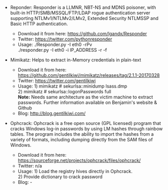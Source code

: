 - Reponder: Responder is a LLMNR, NBT-NS and MDNS poisoner, with built-in HTTP/SMB/MSSQL/FTP/LDAP rogue authentication server supporting NTLMv1/NTLMv2/LMv2, Extended Security NTLMSSP and Basic HTTP authentication.
  - Download it from here: https://github.com/lgandx/Responder
  - Twitter: https://twitter.com/pythonresponder
  - Usage: ./Responder.py -I eth0 -rPv <br>
           ./responder.py -I eth0 -i IP_ADDRESS -r -f
  
- Mimikatz: Helps to extract in-Memory credentials in plain-text
  - Download it from here: https://github.com/gentilkiwi/mimikatz/releases/tag/2.1.1-20170328
  - Twitter: https://twitter.com/gentilkiwi
  - Usage: 1) mimikatz # sekurlsa::minidump lsass.dmp<br>
           2) mimikatz # sekurlsa::logonPasswords full<br>
           <b>Note:</b> Needs same architecture as the victim machine to extract passwords. Further information available on Benjamin's website & Github
  - Blog: http://blog.gentilkiwi.com/
  
- Ophcrack: Ophcrack is a free open source (GPL licensed) program that cracks Windows log-in passwords by using LM hashes through rainbow tables. The program includes the ability to import the hashes from a variety of formats, including dumping directly from the SAM files of Windows. 
  - Download it from here: https://sourceforge.net/projects/ophcrack/files/ophcrack/
  - Twitter: n/a
  - Usage: 1) Load the registry hives directly in Ophcrack.<br>
           2) Provide dictionary to crack password
  - Blog: -
  


